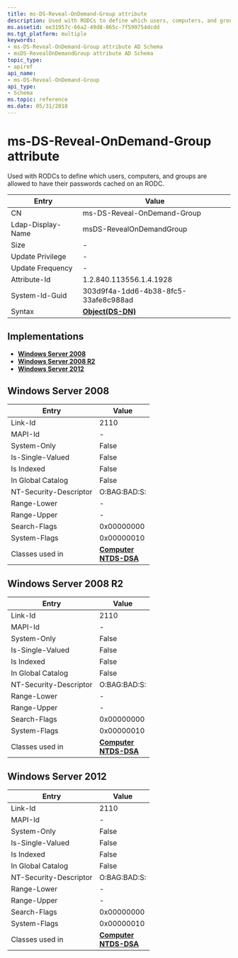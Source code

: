 ```yaml
---
title: ms-DS-Reveal-OnDemand-Group attribute
description: Used with RODCs to define which users, computers, and groups are allowed to have their passwords cached on an RODC.
ms.assetid: ee31957c-66a2-49d8-865c-7f599754dcdd
ms.tgt_platform: multiple
keywords:
- ms-DS-Reveal-OnDemand-Group attribute AD Schema
- msDS-RevealOnDemandGroup attribute AD Schema
topic_type:
- apiref
api_name:
- ms-DS-Reveal-OnDemand-Group
api_type:
- Schema
ms.topic: reference
ms.date: 05/31/2018
---
```


# ms-DS-Reveal-OnDemand-Group attribute

Used with RODCs to define which users, computers, and groups are allowed to have their passwords cached on an RODC.



| Entry | Value |
|-------------------|-----------------------------------------|
| CN                | ms-DS-Reveal-OnDemand-Group             |
| Ldap-Display-Name | msDS-RevealOnDemandGroup                |
| Size              | \-                                      |
| Update Privilege  | \-                                      |
| Update Frequency  | \-                                      |
| Attribute-Id      | 1.2.840.113556.1.4.1928                 |
| System-Id-Guid    | 303d9f4a-1dd6-4b38-8fc5-33afe8c988ad    |
| Syntax            | [**Object(DS-DN)**](s-object-ds-dn.md) |



## Implementations

-   [**Windows Server 2008**](#windows-server-2008)
-   [**Windows Server 2008 R2**](#windows-server-2008-r2)
-   [**Windows Server 2012**](#windows-server-2012)

## Windows Server 2008



| Entry | Value |
|------------------------|------------------------------------------------------------------------------------|
| Link-Id                | 2110                                                                               |
| MAPI-Id                | \-                                                                                 |
| System-Only            | False                                                                              |
| Is-Single-Valued       | False                                                                              |
| Is Indexed             | False                                                                              |
| In Global Catalog      | False                                                                              |
| NT-Security-Descriptor | O:BAG:BAD:S:                                                                       |
| Range-Lower            | \-                                                                                 |
| Range-Upper            | \-                                                                                 |
| Search-Flags           | 0x00000000                                                                         |
| System-Flags           | 0x00000010                                                                         |
| Classes used in        | [**Computer**](c-computer.md)<br/> [**NTDS-DSA**](c-ntdsdsa.md)<br/> |



## Windows Server 2008 R2



| Entry | Value |
|------------------------|------------------------------------------------------------------------------------|
| Link-Id                | 2110                                                                               |
| MAPI-Id                | \-                                                                                 |
| System-Only            | False                                                                              |
| Is-Single-Valued       | False                                                                              |
| Is Indexed             | False                                                                              |
| In Global Catalog      | False                                                                              |
| NT-Security-Descriptor | O:BAG:BAD:S:                                                                       |
| Range-Lower            | \-                                                                                 |
| Range-Upper            | \-                                                                                 |
| Search-Flags           | 0x00000000                                                                         |
| System-Flags           | 0x00000010                                                                         |
| Classes used in        | [**Computer**](c-computer.md)<br/> [**NTDS-DSA**](c-ntdsdsa.md)<br/> |



## Windows Server 2012



| Entry | Value |
|------------------------|------------------------------------------------------------------------------------|
| Link-Id                | 2110                                                                               |
| MAPI-Id                | \-                                                                                 |
| System-Only            | False                                                                              |
| Is-Single-Valued       | False                                                                              |
| Is Indexed             | False                                                                              |
| In Global Catalog      | False                                                                              |
| NT-Security-Descriptor | O:BAG:BAD:S:                                                                       |
| Range-Lower            | \-                                                                                 |
| Range-Upper            | \-                                                                                 |
| Search-Flags           | 0x00000000                                                                         |
| System-Flags           | 0x00000010                                                                         |
| Classes used in        | [**Computer**](c-computer.md)<br/> [**NTDS-DSA**](c-ntdsdsa.md)<br/> |



 

 





